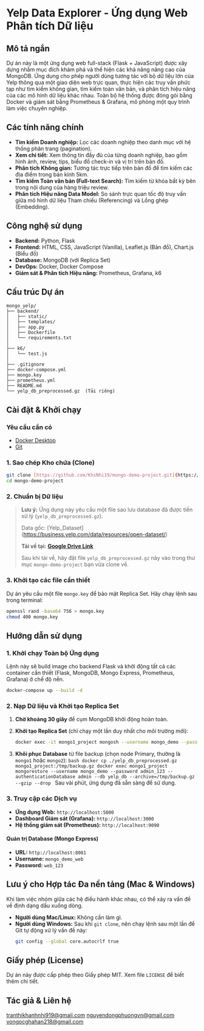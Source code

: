 # Yelp Data Explorer - Ứng dụng Web Phân tích Dữ liệu

## Mô tả ngắn

Dự án này là một ứng dụng web full-stack (Flask + JavaScript) được xây dựng nhằm mục đích khám phá và thể hiện các khả năng nâng cao của MongoDB. Ứng dụng cho phép người dùng tương tác với bộ dữ liệu lớn của Yelp thông qua một giao diện web trực quan, thực hiện các truy vấn phức tạp như tìm kiếm không gian, tìm kiếm toàn văn bản, và phân tích hiệu năng của các mô hình dữ liệu khác nhau. Toàn bộ hệ thống được đóng gói bằng Docker và giám sát bằng Prometheus & Grafana, mô phỏng một quy trình làm việc chuyên nghiệp.

## Các tính năng chính

- **Tìm kiếm Doanh nghiệp:** Lọc các doanh nghiệp theo danh mục với hệ thống phân trang (pagination).
- **Xem chi tiết:** Xem thông tin đầy đủ của từng doanh nghiệp, bao gồm hình ảnh, review, tips, biểu đồ check-in và vị trí trên bản đồ.
- **Phân tích Không gian:** Tương tác trực tiếp trên bản đồ để tìm kiếm các địa điểm trong bán kính 5km.
- **Tìm kiếm Toàn văn bản (Full-text Search):** Tìm kiếm từ khóa bất kỳ bên trong nội dung của hàng triệu review.
- **Phân tích Hiệu năng Data Model:** So sánh trực quan tốc độ truy vấn giữa mô hình dữ liệu Tham chiếu (Referencing) và Lồng ghép (Embedding).

## Công nghệ sử dụng

- **Backend:** Python, Flask
- **Frontend:** HTML, CSS, JavaScript (Vanilla), Leaflet.js (Bản đồ), Chart.js (Biểu đồ)
- **Database:** MongoDB (với Replica Set)
- **DevOps:** Docker, Docker Compose
- **Giám sát & Phân tích Hiệu năng:** Prometheus, Grafana, k6

## Cấu trúc Dự án

```
mongo_yelp/
├── backend/
│   ├── static/
│   ├── templates/
│   ├── app.py
│   ├── Dockerfile
│   └── requirements.txt
│
├── k6/
│   └── test.js
│
├── .gitignore
├── docker-compose.yml
├── mongo.key
├── prometheus.yml
├── README.md
└── yelp_db_preprocessed.gz  (Tải riêng)
```

## Cài đặt & Khởi chạy

### Yêu cầu cần có

- [Docker Desktop](https://www.docker.com/products/docker-desktop/)
- [Git](https://git-scm.com/)

### 1. Sao chép Kho chứa (Clone)

```bash
git clone [https://github.com/KhsNhi19/mongo-demo-project.git](https://github.com/KhsNhi19/mongo-demo-project.git)
cd mongo-demo-project
```

### 2. Chuẩn bị Dữ liệu

> **Lưu ý:** Ứng dụng này yêu cầu một file sao lưu database đã được tiền xử lý (`yelp_db_preprocessed.gz`).
>
> Data gốc: [Yelp_Dataset] (https://business.yelp.com/data/resources/open-dataset/)
>
> **Tải về tại:** [**Google Drive Link**](https://drive.google.com/file/d/1sIInaTIC0LpG8ZJQWOtMaxkQe-BKJrjr/view?usp=sharing)
>
> Sau khi tải về, hãy đặt file `yelp_db_preprocessed.gz` này vào trong thư mục `mongo-demo-project` bạn vừa clone về.

### 3. Khởi tạo các file cần thiết

Dự án yêu cầu một file `mongo.key` để bảo mật Replica Set. Hãy chạy lệnh sau trong terminal:

```bash
openssl rand -base64 756 > mongo.key
chmod 400 mongo.key
```

## Hướng dẫn sử dụng

### 1. Khởi chạy Toàn bộ Ứng dụng

Lệnh này sẽ build image cho backend Flask và khởi động tất cả các container cần thiết (Flask, MongoDB, Mongo Express, Prometheus, Grafana) ở chế độ nền.

```bash
docker-compose up --build -d
```

### 2. Nạp Dữ liệu và Khởi tạo Replica Set

1.  **Chờ khoảng 30 giây** để cụm MongoDB khởi động hoàn toàn.

2.  **Khởi tạo Replica Set** (chỉ chạy một lần duy nhất cho môi trường mới):

    ```bash
    docker exec -it mongo1_project mongosh --username mongo_demo --password admin_123 --authenticationDatabase admin --eval 'rs.initiate({ _id: "rs0", members: [ { _id: 0, host: "mongo1:27017" }, { _id: 1, host: "mongo2:27017" }, { _id: 2, host: "mongo3:27017" } ] })'
    ```

3.  **Khôi phục Database** từ file backup (chọn node Primary, thường là `mongo1` hoặc `mongo2`):
    `bash
docker cp ./yelp_db_preprocessed.gz mongo1_project:/tmp/backup.gz
docker exec mongo1_project mongorestore --username mongo_demo --password admin_123 --authenticationDatabase admin --db yelp_db --archive=/tmp/backup.gz --gzip --drop
`
    Sau vài phút, ứng dụng đã sẵn sàng để sử dụng.

### 3. Truy cập các Dịch vụ

- **Ứng dụng Web:** `http://localhost:5000`
- **Dashboard Giám sát (Grafana):** `http://localhost:3000`
- **Hệ thống giám sát (Prometheus):** `http://localhost:9090`

#### Quản trị Database (Mongo Express)

- **URL:** `http://localhost:8081`
- **Username:** `mongo_demo_web`
- **Password:** `web_123`

## Lưu ý cho Hợp tác Đa nền tảng (Mac & Windows)

Khi làm việc nhóm giữa các hệ điều hành khác nhau, có thể xảy ra vấn đề về định dạng dấu xuống dòng.

- **Người dùng Mac/Linux:** Không cần làm gì.
- **Người dùng Windows:** Sau khi `git clone`, nên chạy lệnh sau một lần để Git tự động xử lý vấn đề này:
  ```bash
  git config --global core.autocrlf true
  ```

## Giấy phép (License)

Dự án này được cấp phép theo Giấy phép MIT. Xem file `LICENSE` để biết thêm chi tiết.

## Tác giả & Liên hệ

tranthikhanhnhi919@gmail.com
nguyendongphuongvn@gmail.com
vongocghahan218@gmail.com
